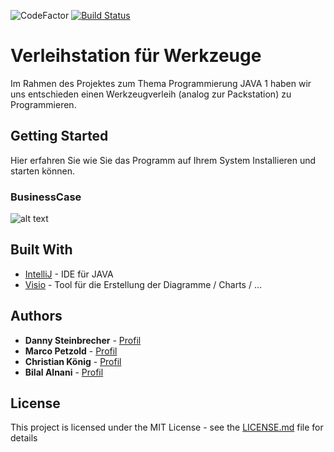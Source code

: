 ![CodeFactor](https://img.shields.io/badge/JAVA-11-blue)
[![Build Status](https://github.com/fh-erfurt/RentATool/workflows/RentATool/badge.svg)](https://github.com/fh-erfurt/RentATool/actions)

# Verleihstation für Werkzeuge
Im Rahmen des Projektes zum Thema Programmierung JAVA 1 haben wir uns entschieden einen Werkzeugverleih (analog zur Packstation) zu Programmieren.

## Getting Started

Hier erfahren Sie wie Sie das Programm auf Ihrem System Installieren und starten können.


### BusinessCase
![alt text](https://www.https://github.com/fh-erfurt/RentATool/blob/master/images/UML-Klassendiagramm%20-%20RentProcess.png)


## Built With

* [IntelliJ](https://www.jetbrains.com/de-de/idea/) - IDE für JAVA
* [Visio](https://products.office.com/de-de/visio) - Tool für die Erstellung der Diagramme / Charts / ...

## Authors

* **Danny Steinbrecher** - [Profil](https://github.com/darthkali)
* **Marco Petzold** - [Profil](https://github.com/monschey)
* **Christian König** - [Profil](https://github.com/christiankoenig)
* **Bilal Alnani** - [Profil](https://github.com/bilal0710)

## License

This project is licensed under the MIT License - see the [LICENSE.md](LICENSE.md) file for details
